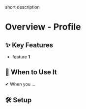 short description

# Overview - Profile

## ✨ Key Features

- feature **1**

## 📌 When to Use It

✔ When you ...

## 🛠️ Setup
